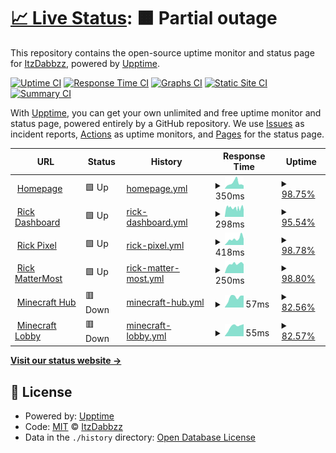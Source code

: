 # [📈 Live Status](https://uptime.itzdabbzz.me): <!--live status--> **🟧 Partial outage**

This repository contains the open-source uptime monitor and status page for [ItzDabbzz](ItzDabbzz.me), powered by [Upptime](https://github.com/upptime/upptime).

[![Uptime CI](https://github.com/ItzDabbzz/Uptime/workflows/Uptime%20CI/badge.svg)](https://github.com/ItzDabbzz/Uptime/actions?query=workflow%3A%22Uptime+CI%22)
[![Response Time CI](https://github.com/ItzDabbzz/Uptime/workflows/Response%20Time%20CI/badge.svg)](https://github.com/ItzDabbzz/Uptime/actions?query=workflow%3A%22Response+Time+CI%22)
[![Graphs CI](https://github.com/ItzDabbzz/Uptime/workflows/Graphs%20CI/badge.svg)](https://github.com/ItzDabbzz/Uptime/actions?query=workflow%3A%22Graphs+CI%22)
[![Static Site CI](https://github.com/ItzDabbzz/Uptime/workflows/Static%20Site%20CI/badge.svg)](https://github.com/ItzDabbzz/Uptime/actions?query=workflow%3A%22Static+Site+CI%22)
[![Summary CI](https://github.com/ItzDabbzz/Uptime/workflows/Summary%20CI/badge.svg)](https://github.com/ItzDabbzz/Uptime/actions?query=workflow%3A%22Summary+CI%22)

With [Upptime](https://upptime.js.org), you can get your own unlimited and free uptime monitor and status page, powered entirely by a GitHub repository. We use [Issues](https://github.com/ItzDabbzz/Uptime/issues) as incident reports, [Actions](https://github.com/ItzDabbzz/Uptime/actions) as uptime monitors, and [Pages](https://uptime.itzdabbzz.me) for the status page.

<!--start: status pages-->
<!-- This summary is generated by Upptime (https://github.com/upptime/upptime) -->
<!-- Do not edit this manually, your changes will be overwritten -->
<!-- prettier-ignore -->
| URL | Status | History | Response Time | Uptime |
| --- | ------ | ------- | ------------- | ------ |
| <img alt="" src="https://favicons.githubusercontent.com/itzdabbzz.me" height="13"> [Homepage](https://itzdabbzz.me/) | 🟩 Up | [homepage.yml](https://github.com/ItzDabbzz/Uptime/commits/HEAD/history/homepage.yml) | <details><summary><img alt="Response time graph" src="./graphs/homepage/response-time-week.png" height="20"> 350ms</summary><br><a href="https://uptime.itzdabbzz.me/history/homepage"><img alt="Response time 1433" src="https://img.shields.io/endpoint?url=https%3A%2F%2Fraw.githubusercontent.com%2FItzDabbzz%2FUptime%2FHEAD%2Fapi%2Fhomepage%2Fresponse-time.json"></a><br><a href="https://uptime.itzdabbzz.me/history/homepage"><img alt="24-hour response time 202" src="https://img.shields.io/endpoint?url=https%3A%2F%2Fraw.githubusercontent.com%2FItzDabbzz%2FUptime%2FHEAD%2Fapi%2Fhomepage%2Fresponse-time-day.json"></a><br><a href="https://uptime.itzdabbzz.me/history/homepage"><img alt="7-day response time 350" src="https://img.shields.io/endpoint?url=https%3A%2F%2Fraw.githubusercontent.com%2FItzDabbzz%2FUptime%2FHEAD%2Fapi%2Fhomepage%2Fresponse-time-week.json"></a><br><a href="https://uptime.itzdabbzz.me/history/homepage"><img alt="30-day response time 1541" src="https://img.shields.io/endpoint?url=https%3A%2F%2Fraw.githubusercontent.com%2FItzDabbzz%2FUptime%2FHEAD%2Fapi%2Fhomepage%2Fresponse-time-month.json"></a><br><a href="https://uptime.itzdabbzz.me/history/homepage"><img alt="1-year response time 1433" src="https://img.shields.io/endpoint?url=https%3A%2F%2Fraw.githubusercontent.com%2FItzDabbzz%2FUptime%2FHEAD%2Fapi%2Fhomepage%2Fresponse-time-year.json"></a></details> | <details><summary><a href="https://uptime.itzdabbzz.me/history/homepage">98.75%</a></summary><a href="https://uptime.itzdabbzz.me/history/homepage"><img alt="All-time uptime 98.61%" src="https://img.shields.io/endpoint?url=https%3A%2F%2Fraw.githubusercontent.com%2FItzDabbzz%2FUptime%2FHEAD%2Fapi%2Fhomepage%2Fuptime.json"></a><br><a href="https://uptime.itzdabbzz.me/history/homepage"><img alt="24-hour uptime 100.00%" src="https://img.shields.io/endpoint?url=https%3A%2F%2Fraw.githubusercontent.com%2FItzDabbzz%2FUptime%2FHEAD%2Fapi%2Fhomepage%2Fuptime-day.json"></a><br><a href="https://uptime.itzdabbzz.me/history/homepage"><img alt="7-day uptime 98.75%" src="https://img.shields.io/endpoint?url=https%3A%2F%2Fraw.githubusercontent.com%2FItzDabbzz%2FUptime%2FHEAD%2Fapi%2Fhomepage%2Fuptime-week.json"></a><br><a href="https://uptime.itzdabbzz.me/history/homepage"><img alt="30-day uptime 98.26%" src="https://img.shields.io/endpoint?url=https%3A%2F%2Fraw.githubusercontent.com%2FItzDabbzz%2FUptime%2FHEAD%2Fapi%2Fhomepage%2Fuptime-month.json"></a><br><a href="https://uptime.itzdabbzz.me/history/homepage"><img alt="1-year uptime 98.61%" src="https://img.shields.io/endpoint?url=https%3A%2F%2Fraw.githubusercontent.com%2FItzDabbzz%2FUptime%2FHEAD%2Fapi%2Fhomepage%2Fuptime-year.json"></a></details>
| <img alt="" src="https://favicons.githubusercontent.com/dashboard.itzdabbzz.me" height="13"> [Rick Dashboard](https://dashboard.itzdabbzz.me/) | 🟩 Up | [rick-dashboard.yml](https://github.com/ItzDabbzz/Uptime/commits/HEAD/history/rick-dashboard.yml) | <details><summary><img alt="Response time graph" src="./graphs/rick-dashboard/response-time-week.png" height="20"> 298ms</summary><br><a href="https://uptime.itzdabbzz.me/history/rick-dashboard"><img alt="Response time 1273" src="https://img.shields.io/endpoint?url=https%3A%2F%2Fraw.githubusercontent.com%2FItzDabbzz%2FUptime%2FHEAD%2Fapi%2Frick-dashboard%2Fresponse-time.json"></a><br><a href="https://uptime.itzdabbzz.me/history/rick-dashboard"><img alt="24-hour response time 253" src="https://img.shields.io/endpoint?url=https%3A%2F%2Fraw.githubusercontent.com%2FItzDabbzz%2FUptime%2FHEAD%2Fapi%2Frick-dashboard%2Fresponse-time-day.json"></a><br><a href="https://uptime.itzdabbzz.me/history/rick-dashboard"><img alt="7-day response time 298" src="https://img.shields.io/endpoint?url=https%3A%2F%2Fraw.githubusercontent.com%2FItzDabbzz%2FUptime%2FHEAD%2Fapi%2Frick-dashboard%2Fresponse-time-week.json"></a><br><a href="https://uptime.itzdabbzz.me/history/rick-dashboard"><img alt="30-day response time 1527" src="https://img.shields.io/endpoint?url=https%3A%2F%2Fraw.githubusercontent.com%2FItzDabbzz%2FUptime%2FHEAD%2Fapi%2Frick-dashboard%2Fresponse-time-month.json"></a><br><a href="https://uptime.itzdabbzz.me/history/rick-dashboard"><img alt="1-year response time 1273" src="https://img.shields.io/endpoint?url=https%3A%2F%2Fraw.githubusercontent.com%2FItzDabbzz%2FUptime%2FHEAD%2Fapi%2Frick-dashboard%2Fresponse-time-year.json"></a></details> | <details><summary><a href="https://uptime.itzdabbzz.me/history/rick-dashboard">95.54%</a></summary><a href="https://uptime.itzdabbzz.me/history/rick-dashboard"><img alt="All-time uptime 96.95%" src="https://img.shields.io/endpoint?url=https%3A%2F%2Fraw.githubusercontent.com%2FItzDabbzz%2FUptime%2FHEAD%2Fapi%2Frick-dashboard%2Fuptime.json"></a><br><a href="https://uptime.itzdabbzz.me/history/rick-dashboard"><img alt="24-hour uptime 93.38%" src="https://img.shields.io/endpoint?url=https%3A%2F%2Fraw.githubusercontent.com%2FItzDabbzz%2FUptime%2FHEAD%2Fapi%2Frick-dashboard%2Fuptime-day.json"></a><br><a href="https://uptime.itzdabbzz.me/history/rick-dashboard"><img alt="7-day uptime 95.54%" src="https://img.shields.io/endpoint?url=https%3A%2F%2Fraw.githubusercontent.com%2FItzDabbzz%2FUptime%2FHEAD%2Fapi%2Frick-dashboard%2Fuptime-week.json"></a><br><a href="https://uptime.itzdabbzz.me/history/rick-dashboard"><img alt="30-day uptime 97.45%" src="https://img.shields.io/endpoint?url=https%3A%2F%2Fraw.githubusercontent.com%2FItzDabbzz%2FUptime%2FHEAD%2Fapi%2Frick-dashboard%2Fuptime-month.json"></a><br><a href="https://uptime.itzdabbzz.me/history/rick-dashboard"><img alt="1-year uptime 96.95%" src="https://img.shields.io/endpoint?url=https%3A%2F%2Fraw.githubusercontent.com%2FItzDabbzz%2FUptime%2FHEAD%2Fapi%2Frick-dashboard%2Fuptime-year.json"></a></details>
| <img alt="" src="https://favicons.githubusercontent.com/place.itzdabbzz.me" height="13"> [Rick Pixel](https://place.itzdabbzz.me/) | 🟩 Up | [rick-pixel.yml](https://github.com/ItzDabbzz/Uptime/commits/HEAD/history/rick-pixel.yml) | <details><summary><img alt="Response time graph" src="./graphs/rick-pixel/response-time-week.png" height="20"> 418ms</summary><br><a href="https://uptime.itzdabbzz.me/history/rick-pixel"><img alt="Response time 1916" src="https://img.shields.io/endpoint?url=https%3A%2F%2Fraw.githubusercontent.com%2FItzDabbzz%2FUptime%2FHEAD%2Fapi%2Frick-pixel%2Fresponse-time.json"></a><br><a href="https://uptime.itzdabbzz.me/history/rick-pixel"><img alt="24-hour response time 431" src="https://img.shields.io/endpoint?url=https%3A%2F%2Fraw.githubusercontent.com%2FItzDabbzz%2FUptime%2FHEAD%2Fapi%2Frick-pixel%2Fresponse-time-day.json"></a><br><a href="https://uptime.itzdabbzz.me/history/rick-pixel"><img alt="7-day response time 418" src="https://img.shields.io/endpoint?url=https%3A%2F%2Fraw.githubusercontent.com%2FItzDabbzz%2FUptime%2FHEAD%2Fapi%2Frick-pixel%2Fresponse-time-week.json"></a><br><a href="https://uptime.itzdabbzz.me/history/rick-pixel"><img alt="30-day response time 2371" src="https://img.shields.io/endpoint?url=https%3A%2F%2Fraw.githubusercontent.com%2FItzDabbzz%2FUptime%2FHEAD%2Fapi%2Frick-pixel%2Fresponse-time-month.json"></a><br><a href="https://uptime.itzdabbzz.me/history/rick-pixel"><img alt="1-year response time 1916" src="https://img.shields.io/endpoint?url=https%3A%2F%2Fraw.githubusercontent.com%2FItzDabbzz%2FUptime%2FHEAD%2Fapi%2Frick-pixel%2Fresponse-time-year.json"></a></details> | <details><summary><a href="https://uptime.itzdabbzz.me/history/rick-pixel">98.78%</a></summary><a href="https://uptime.itzdabbzz.me/history/rick-pixel"><img alt="All-time uptime 70.83%" src="https://img.shields.io/endpoint?url=https%3A%2F%2Fraw.githubusercontent.com%2FItzDabbzz%2FUptime%2FHEAD%2Fapi%2Frick-pixel%2Fuptime.json"></a><br><a href="https://uptime.itzdabbzz.me/history/rick-pixel"><img alt="24-hour uptime 100.00%" src="https://img.shields.io/endpoint?url=https%3A%2F%2Fraw.githubusercontent.com%2FItzDabbzz%2FUptime%2FHEAD%2Fapi%2Frick-pixel%2Fuptime-day.json"></a><br><a href="https://uptime.itzdabbzz.me/history/rick-pixel"><img alt="7-day uptime 98.78%" src="https://img.shields.io/endpoint?url=https%3A%2F%2Fraw.githubusercontent.com%2FItzDabbzz%2FUptime%2FHEAD%2Fapi%2Frick-pixel%2Fuptime-week.json"></a><br><a href="https://uptime.itzdabbzz.me/history/rick-pixel"><img alt="30-day uptime 63.61%" src="https://img.shields.io/endpoint?url=https%3A%2F%2Fraw.githubusercontent.com%2FItzDabbzz%2FUptime%2FHEAD%2Fapi%2Frick-pixel%2Fuptime-month.json"></a><br><a href="https://uptime.itzdabbzz.me/history/rick-pixel"><img alt="1-year uptime 70.83%" src="https://img.shields.io/endpoint?url=https%3A%2F%2Fraw.githubusercontent.com%2FItzDabbzz%2FUptime%2FHEAD%2Fapi%2Frick-pixel%2Fuptime-year.json"></a></details>
| <img alt="" src="https://favicons.githubusercontent.com/mm.itzdabbzz.me" height="13"> [Rick MatterMost](https://mm.itzdabbzz.me/) | 🟩 Up | [rick-matter-most.yml](https://github.com/ItzDabbzz/Uptime/commits/HEAD/history/rick-matter-most.yml) | <details><summary><img alt="Response time graph" src="./graphs/rick-matter-most/response-time-week.png" height="20"> 250ms</summary><br><a href="https://uptime.itzdabbzz.me/history/rick-matter-most"><img alt="Response time 1074" src="https://img.shields.io/endpoint?url=https%3A%2F%2Fraw.githubusercontent.com%2FItzDabbzz%2FUptime%2FHEAD%2Fapi%2Frick-matter-most%2Fresponse-time.json"></a><br><a href="https://uptime.itzdabbzz.me/history/rick-matter-most"><img alt="24-hour response time 247" src="https://img.shields.io/endpoint?url=https%3A%2F%2Fraw.githubusercontent.com%2FItzDabbzz%2FUptime%2FHEAD%2Fapi%2Frick-matter-most%2Fresponse-time-day.json"></a><br><a href="https://uptime.itzdabbzz.me/history/rick-matter-most"><img alt="7-day response time 250" src="https://img.shields.io/endpoint?url=https%3A%2F%2Fraw.githubusercontent.com%2FItzDabbzz%2FUptime%2FHEAD%2Fapi%2Frick-matter-most%2Fresponse-time-week.json"></a><br><a href="https://uptime.itzdabbzz.me/history/rick-matter-most"><img alt="30-day response time 1294" src="https://img.shields.io/endpoint?url=https%3A%2F%2Fraw.githubusercontent.com%2FItzDabbzz%2FUptime%2FHEAD%2Fapi%2Frick-matter-most%2Fresponse-time-month.json"></a><br><a href="https://uptime.itzdabbzz.me/history/rick-matter-most"><img alt="1-year response time 1074" src="https://img.shields.io/endpoint?url=https%3A%2F%2Fraw.githubusercontent.com%2FItzDabbzz%2FUptime%2FHEAD%2Fapi%2Frick-matter-most%2Fresponse-time-year.json"></a></details> | <details><summary><a href="https://uptime.itzdabbzz.me/history/rick-matter-most">98.80%</a></summary><a href="https://uptime.itzdabbzz.me/history/rick-matter-most"><img alt="All-time uptime 98.86%" src="https://img.shields.io/endpoint?url=https%3A%2F%2Fraw.githubusercontent.com%2FItzDabbzz%2FUptime%2FHEAD%2Fapi%2Frick-matter-most%2Fuptime.json"></a><br><a href="https://uptime.itzdabbzz.me/history/rick-matter-most"><img alt="24-hour uptime 100.00%" src="https://img.shields.io/endpoint?url=https%3A%2F%2Fraw.githubusercontent.com%2FItzDabbzz%2FUptime%2FHEAD%2Fapi%2Frick-matter-most%2Fuptime-day.json"></a><br><a href="https://uptime.itzdabbzz.me/history/rick-matter-most"><img alt="7-day uptime 98.80%" src="https://img.shields.io/endpoint?url=https%3A%2F%2Fraw.githubusercontent.com%2FItzDabbzz%2FUptime%2FHEAD%2Fapi%2Frick-matter-most%2Fuptime-week.json"></a><br><a href="https://uptime.itzdabbzz.me/history/rick-matter-most"><img alt="30-day uptime 98.57%" src="https://img.shields.io/endpoint?url=https%3A%2F%2Fraw.githubusercontent.com%2FItzDabbzz%2FUptime%2FHEAD%2Fapi%2Frick-matter-most%2Fuptime-month.json"></a><br><a href="https://uptime.itzdabbzz.me/history/rick-matter-most"><img alt="1-year uptime 98.86%" src="https://img.shields.io/endpoint?url=https%3A%2F%2Fraw.githubusercontent.com%2FItzDabbzz%2FUptime%2FHEAD%2Fapi%2Frick-matter-most%2Fuptime-year.json"></a></details>
| <img alt="" src="https://favicons.githubusercontent.com/null" height="13"> [Minecraft Hub](68.201.220.219) | 🟥 Down | [minecraft-hub.yml](https://github.com/ItzDabbzz/Uptime/commits/HEAD/history/minecraft-hub.yml) | <details><summary><img alt="Response time graph" src="./graphs/minecraft-hub/response-time-week.png" height="20"> 57ms</summary><br><a href="https://uptime.itzdabbzz.me/history/minecraft-hub"><img alt="Response time 177" src="https://img.shields.io/endpoint?url=https%3A%2F%2Fraw.githubusercontent.com%2FItzDabbzz%2FUptime%2FHEAD%2Fapi%2Fminecraft-hub%2Fresponse-time.json"></a><br><a href="https://uptime.itzdabbzz.me/history/minecraft-hub"><img alt="24-hour response time 0" src="https://img.shields.io/endpoint?url=https%3A%2F%2Fraw.githubusercontent.com%2FItzDabbzz%2FUptime%2FHEAD%2Fapi%2Fminecraft-hub%2Fresponse-time-day.json"></a><br><a href="https://uptime.itzdabbzz.me/history/minecraft-hub"><img alt="7-day response time 57" src="https://img.shields.io/endpoint?url=https%3A%2F%2Fraw.githubusercontent.com%2FItzDabbzz%2FUptime%2FHEAD%2Fapi%2Fminecraft-hub%2Fresponse-time-week.json"></a><br><a href="https://uptime.itzdabbzz.me/history/minecraft-hub"><img alt="30-day response time 227" src="https://img.shields.io/endpoint?url=https%3A%2F%2Fraw.githubusercontent.com%2FItzDabbzz%2FUptime%2FHEAD%2Fapi%2Fminecraft-hub%2Fresponse-time-month.json"></a><br><a href="https://uptime.itzdabbzz.me/history/minecraft-hub"><img alt="1-year response time 177" src="https://img.shields.io/endpoint?url=https%3A%2F%2Fraw.githubusercontent.com%2FItzDabbzz%2FUptime%2FHEAD%2Fapi%2Fminecraft-hub%2Fresponse-time-year.json"></a></details> | <details><summary><a href="https://uptime.itzdabbzz.me/history/minecraft-hub">82.56%</a></summary><a href="https://uptime.itzdabbzz.me/history/minecraft-hub"><img alt="All-time uptime 87.55%" src="https://img.shields.io/endpoint?url=https%3A%2F%2Fraw.githubusercontent.com%2FItzDabbzz%2FUptime%2FHEAD%2Fapi%2Fminecraft-hub%2Fuptime.json"></a><br><a href="https://uptime.itzdabbzz.me/history/minecraft-hub"><img alt="24-hour uptime 0.00%" src="https://img.shields.io/endpoint?url=https%3A%2F%2Fraw.githubusercontent.com%2FItzDabbzz%2FUptime%2FHEAD%2Fapi%2Fminecraft-hub%2Fuptime-day.json"></a><br><a href="https://uptime.itzdabbzz.me/history/minecraft-hub"><img alt="7-day uptime 82.56%" src="https://img.shields.io/endpoint?url=https%3A%2F%2Fraw.githubusercontent.com%2FItzDabbzz%2FUptime%2FHEAD%2Fapi%2Fminecraft-hub%2Fuptime-week.json"></a><br><a href="https://uptime.itzdabbzz.me/history/minecraft-hub"><img alt="30-day uptime 84.85%" src="https://img.shields.io/endpoint?url=https%3A%2F%2Fraw.githubusercontent.com%2FItzDabbzz%2FUptime%2FHEAD%2Fapi%2Fminecraft-hub%2Fuptime-month.json"></a><br><a href="https://uptime.itzdabbzz.me/history/minecraft-hub"><img alt="1-year uptime 87.55%" src="https://img.shields.io/endpoint?url=https%3A%2F%2Fraw.githubusercontent.com%2FItzDabbzz%2FUptime%2FHEAD%2Fapi%2Fminecraft-hub%2Fuptime-year.json"></a></details>
| <img alt="" src="https://favicons.githubusercontent.com/null" height="13"> [Minecraft Lobby](68.201.220.219) | 🟥 Down | [minecraft-lobby.yml](https://github.com/ItzDabbzz/Uptime/commits/HEAD/history/minecraft-lobby.yml) | <details><summary><img alt="Response time graph" src="./graphs/minecraft-lobby/response-time-week.png" height="20"> 55ms</summary><br><a href="https://uptime.itzdabbzz.me/history/minecraft-lobby"><img alt="Response time 56" src="https://img.shields.io/endpoint?url=https%3A%2F%2Fraw.githubusercontent.com%2FItzDabbzz%2FUptime%2FHEAD%2Fapi%2Fminecraft-lobby%2Fresponse-time.json"></a><br><a href="https://uptime.itzdabbzz.me/history/minecraft-lobby"><img alt="24-hour response time 0" src="https://img.shields.io/endpoint?url=https%3A%2F%2Fraw.githubusercontent.com%2FItzDabbzz%2FUptime%2FHEAD%2Fapi%2Fminecraft-lobby%2Fresponse-time-day.json"></a><br><a href="https://uptime.itzdabbzz.me/history/minecraft-lobby"><img alt="7-day response time 55" src="https://img.shields.io/endpoint?url=https%3A%2F%2Fraw.githubusercontent.com%2FItzDabbzz%2FUptime%2FHEAD%2Fapi%2Fminecraft-lobby%2Fresponse-time-week.json"></a><br><a href="https://uptime.itzdabbzz.me/history/minecraft-lobby"><img alt="30-day response time 55" src="https://img.shields.io/endpoint?url=https%3A%2F%2Fraw.githubusercontent.com%2FItzDabbzz%2FUptime%2FHEAD%2Fapi%2Fminecraft-lobby%2Fresponse-time-month.json"></a><br><a href="https://uptime.itzdabbzz.me/history/minecraft-lobby"><img alt="1-year response time 56" src="https://img.shields.io/endpoint?url=https%3A%2F%2Fraw.githubusercontent.com%2FItzDabbzz%2FUptime%2FHEAD%2Fapi%2Fminecraft-lobby%2Fresponse-time-year.json"></a></details> | <details><summary><a href="https://uptime.itzdabbzz.me/history/minecraft-lobby">82.57%</a></summary><a href="https://uptime.itzdabbzz.me/history/minecraft-lobby"><img alt="All-time uptime 61.13%" src="https://img.shields.io/endpoint?url=https%3A%2F%2Fraw.githubusercontent.com%2FItzDabbzz%2FUptime%2FHEAD%2Fapi%2Fminecraft-lobby%2Fuptime.json"></a><br><a href="https://uptime.itzdabbzz.me/history/minecraft-lobby"><img alt="24-hour uptime 0.00%" src="https://img.shields.io/endpoint?url=https%3A%2F%2Fraw.githubusercontent.com%2FItzDabbzz%2FUptime%2FHEAD%2Fapi%2Fminecraft-lobby%2Fuptime-day.json"></a><br><a href="https://uptime.itzdabbzz.me/history/minecraft-lobby"><img alt="7-day uptime 82.57%" src="https://img.shields.io/endpoint?url=https%3A%2F%2Fraw.githubusercontent.com%2FItzDabbzz%2FUptime%2FHEAD%2Fapi%2Fminecraft-lobby%2Fuptime-week.json"></a><br><a href="https://uptime.itzdabbzz.me/history/minecraft-lobby"><img alt="30-day uptime 53.54%" src="https://img.shields.io/endpoint?url=https%3A%2F%2Fraw.githubusercontent.com%2FItzDabbzz%2FUptime%2FHEAD%2Fapi%2Fminecraft-lobby%2Fuptime-month.json"></a><br><a href="https://uptime.itzdabbzz.me/history/minecraft-lobby"><img alt="1-year uptime 61.13%" src="https://img.shields.io/endpoint?url=https%3A%2F%2Fraw.githubusercontent.com%2FItzDabbzz%2FUptime%2FHEAD%2Fapi%2Fminecraft-lobby%2Fuptime-year.json"></a></details>

<!--end: status pages-->

[**Visit our status website →**](https://uptime.itzdabbzz.me)

## 📄 License

- Powered by: [Upptime](https://github.com/upptime/upptime)
- Code: [MIT](./LICENSE) © [ItzDabbzz](ItzDabbzz.me)
- Data in the `./history` directory: [Open Database License](https://opendatacommons.org/licenses/odbl/1-0/)

